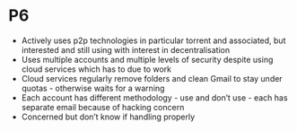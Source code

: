 # P6

* Actively uses p2p technologies in particular torrent and associated, but interested and still using with interest in decentralisation
* Uses multiple accounts and multiple levels of security despite using cloud services which has to due to work
* Cloud services regularly remove folders and clean Gmail to stay under quotas - otherwise waits for a warning
* Each account has different methodology - use and don’t use - each has separate email because of hacking concern
* Concerned but don’t know if handling properly

